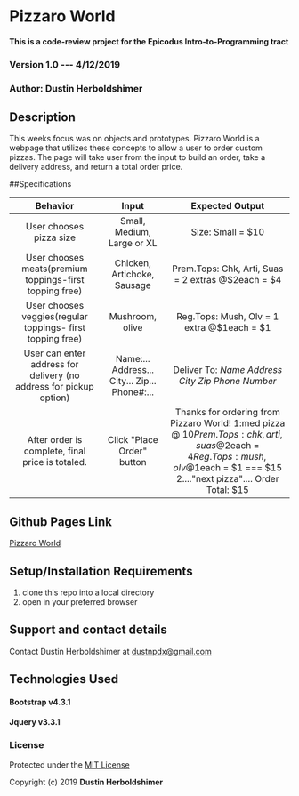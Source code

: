 # Pizzaro World

#### This is a code-review project for the Epicodus Intro-to-Programming tract

### Version 1.0 --- 4/12/2019

### Author: Dustin Herboldshimer

## Description

This weeks focus was on objects and prototypes.  Pizzaro World is a webpage that
utilizes these concepts to allow a user to order custom pizzas.  The page will take
user from the input to build an order, take a delivery address, and return a total
order price.

##Specifications

|                              Behavior                              |                     Input                     |                                                                                                    Expected Output                                                                                                    |
|:------------------------------------------------------------------:|:---------------------------------------------:|:---------------------------------------------------------------------------------------------------------------------------------------------------------------------------------------------------------------------:|
| User chooses pizza size                                            | Small, Medium, Large or XL                    | Size: Small = $10                                                                                                                                                                                                     |
| User chooses meats(premium toppings-first topping free)            | Chicken, Artichoke, Sausage                   | Prem.Tops: Chk, Arti, Suas = 2 extras @$2each = $4                                                                                                                                                                    |
| User chooses veggies(regular toppings- first topping free)         | Mushroom, olive                               | Reg.Tops: Mush, Olv = 1 extra @$1each = $1                                                                                                                                                                            |
| User can enter address for delivery (no address for pickup option) | Name:... Address... City... Zip... Phone#:... | Deliver To: *Name* *Address* *City* *Zip* *Phone Number*                                                                                                                                                              |
| After order is complete, final price is totaled.                   | Click "Place Order" button                    | Thanks for ordering from Pizzaro World!  1:med pizza @ $10  Prem.Tops: chk, arti, suas @$2each = $4   Reg.Tops: mush, olv @$1each = $1                               === $15 2...."next pizza"....  Order Total:  $15 |


## Github Pages Link
<a href="https://duherb.github.io/pizzaro-world">Pizzaro World</a>
## Setup/Installation Requirements

1.  clone this repo into a local directory
2.  open in your preferred browser

<!-- ## Known Bugs -->


## Support and contact details

Contact Dustin Herboldshimer at dustnpdx@gmail.com

## Technologies Used

#### Bootstrap v4.3.1
#### Jquery v3.3.1

### License

Protected under the <a href="https://opensource.org/licenses/MIT">MIT License</a>

Copyright (c) 2019 **Dustin Herboldshimer**
